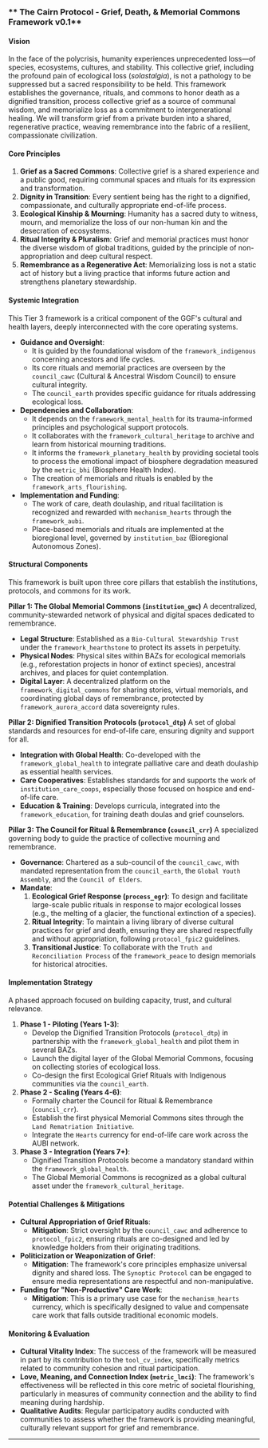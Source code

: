 ### ** The Cairn Protocol - Grief, Death, & Memorial Commons Framework v0.1**

#### **Vision**
In the face of the polycrisis, humanity experiences unprecedented loss—of species, ecosystems, cultures, and stability. This collective grief, including the profound pain of ecological loss (*solastalgia*), is not a pathology to be suppressed but a sacred responsibility to be held. This framework establishes the governance, rituals, and commons to honor death as a dignified transition, process collective grief as a source of communal wisdom, and memorialize loss as a commitment to intergenerational healing. We will transform grief from a private burden into a shared, regenerative practice, weaving remembrance into the fabric of a resilient, compassionate civilization.

#### **Core Principles**
1.  **Grief as a Sacred Commons**: Collective grief is a shared experience and a public good, requiring communal spaces and rituals for its expression and transformation.
2.  **Dignity in Transition**: Every sentient being has the right to a dignified, compassionate, and culturally appropriate end-of-life process.
3.  **Ecological Kinship & Mourning**: Humanity has a sacred duty to witness, mourn, and memorialize the loss of our non-human kin and the desecration of ecosystems.
4.  **Ritual Integrity & Pluralism**: Grief and memorial practices must honor the diverse wisdom of global traditions, guided by the principle of non-appropriation and deep cultural respect.
5.  **Remembrance as a Regenerative Act**: Memorializing loss is not a static act of history but a living practice that informs future action and strengthens planetary stewardship.

#### **Systemic Integration**
This Tier 3 framework is a critical component of the GGF's cultural and health layers, deeply interconnected with the core operating systems.

* **Guidance and Oversight**:
    * It is guided by the foundational wisdom of the `framework_indigenous` concerning ancestors and life cycles.
    * Its core rituals and memorial practices are overseen by the `council_cawc` (Cultural & Ancestral Wisdom Council) to ensure cultural integrity.
    * The `council_earth` provides specific guidance for rituals addressing ecological loss.
* **Dependencies and Collaboration**:
    * It depends on the `framework_mental_health` for its trauma-informed principles and psychological support protocols.
    * It collaborates with the `framework_cultural_heritage` to archive and learn from historical mourning traditions.
    * It informs the `framework_planetary_health` by providing societal tools to process the emotional impact of biosphere degradation measured by the `metric_bhi` (Biosphere Health Index).
    * The creation of memorials and rituals is enabled by the `framework_arts_flourishing`.
* **Implementation and Funding**:
    * The work of care, death doulaship, and ritual facilitation is recognized and rewarded with `mechanism_hearts` through the `framework_aubi`.
    * Place-based memorials and rituals are implemented at the bioregional level, governed by `institution_baz` (Bioregional Autonomous Zones).

#### **Structural Components**
This framework is built upon three core pillars that establish the institutions, protocols, and commons for its work.

**Pillar 1: The Global Memorial Commons (`institution_gmc`)**
A decentralized, community-stewarded network of physical and digital spaces dedicated to remembrance.
* **Legal Structure**: Established as a `Bio-Cultural Stewardship Trust` under the `framework_hearthstone` to protect its assets in perpetuity.
* **Physical Nodes**: Physical sites within BAZs for ecological memorials (e.g., reforestation projects in honor of extinct species), ancestral archives, and places for quiet contemplation.
* **Digital Layer**: A decentralized platform on the `framework_digital_commons` for sharing stories, virtual memorials, and coordinating global days of remembrance, protected by `framework_aurora_accord` data sovereignty rules.

**Pillar 2: Dignified Transition Protocols (`protocol_dtp`)**
A set of global standards and resources for end-of-life care, ensuring dignity and support for all.
* **Integration with Global Health**: Co-developed with the `framework_global_health` to integrate palliative care and death doulaship as essential health services.
* **Care Cooperatives**: Establishes standards for and supports the work of `institution_care_coops`, especially those focused on hospice and end-of-life care.
* **Education & Training**: Develops curricula, integrated into the `framework_education`, for training death doulas and grief counselors.

**Pillar 3: The Council for Ritual & Remembrance (`council_crr`)**
A specialized governing body to guide the practice of collective mourning and remembrance.
* **Governance**: Chartered as a sub-council of the `council_cawc`, with mandated representation from the `council_earth`, the `Global Youth Assembly`, and the `Council of Elders`.
* **Mandate**:
    1.  **Ecological Grief Response (`process_egr`)**: To design and facilitate large-scale public rituals in response to major ecological losses (e.g., the melting of a glacier, the functional extinction of a species).
    2.  **Ritual Integrity**: To maintain a living library of diverse cultural practices for grief and death, ensuring they are shared respectfully and without appropriation, following `protocol_fpic2` guidelines.
    3.  **Transitional Justice**: To collaborate with the `Truth and Reconciliation Process` of the `framework_peace` to design memorials for historical atrocities.

#### **Implementation Strategy**
A phased approach focused on building capacity, trust, and cultural relevance.
1.  **Phase 1 - Piloting (Years 1-3)**:
    * Develop the Dignified Transition Protocols (`protocol_dtp`) in partnership with the `framework_global_health` and pilot them in several BAZs.
    * Launch the digital layer of the Global Memorial Commons, focusing on collecting stories of ecological loss.
    * Co-design the first Ecological Grief Rituals with Indigenous communities via the `council_earth`.
2.  **Phase 2 - Scaling (Years 4-6)**:
    * Formally charter the Council for Ritual & Remembrance (`council_crr`).
    * Establish the first physical Memorial Commons sites through the `Land Rematriation Initiative`.
    * Integrate the `Hearts` currency for end-of-life care work across the AUBI network.
3.  **Phase 3 - Integration (Years 7+)**:
    * Dignified Transition Protocols become a mandatory standard within the `framework_global_health`.
    * The Global Memorial Commons is recognized as a global cultural asset under the `framework_cultural_heritage`.

#### **Potential Challenges & Mitigations**
* **Cultural Appropriation of Grief Rituals**:
    * **Mitigation**: Strict oversight by the `council_cawc` and adherence to `protocol_fpic2`, ensuring rituals are co-designed and led by knowledge holders from their originating traditions.
* **Politicization or Weaponization of Grief**:
    * **Mitigation**: The framework's core principles emphasize universal dignity and shared loss. The `Synoptic Protocol` can be engaged to ensure media representations are respectful and non-manipulative.
* **Funding for "Non-Productive" Care Work**:
    * **Mitigation**: This is a primary use case for the `mechanism_hearts` currency, which is specifically designed to value and compensate care work that falls outside traditional economic models.

#### **Monitoring & Evaluation**
* **Cultural Vitality Index**: The success of the framework will be measured in part by its contribution to the `tool_cv_index`, specifically metrics related to community cohesion and ritual participation.
* **Love, Meaning, and Connection Index (`metric_lmci`)**: The framework's effectiveness will be reflected in this core metric of societal flourishing, particularly in measures of community connection and the ability to find meaning during hardship.
* **Qualitative Audits**: Regular participatory audits conducted with communities to assess whether the framework is providing meaningful, culturally relevant support for grief and remembrance.

***
